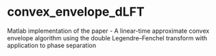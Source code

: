 # convex_envelope_dLFT
Matlab implementation of the paper - A linear-time approximate convex envelope algorithm using the double Legendre–Fenchel transform with application to phase separation

